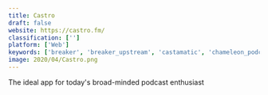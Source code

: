 ```yaml
---
title: Castro
draft: false 
website: https://castro.fm/
classification: ['']
platform: ['Web']
keywords: ['breaker', 'breaker_upstream', 'castamatic', 'chameleon_podcast_player', 'earbud.fm_by_npr', 'howl', 'laughable', 'listen_notes', 'otto_radio', 'overcast', 'podlink', 'podstand', 'podcast', 'podcast_gift', 'podcastmenu', 'podcasts_by_raterfox', 'podible', 'the_podcast_universe', 'ucast', 'itunes']
image: 2020/04/Castro.png
---
```

The ideal app for today's broad-minded podcast enthusiast